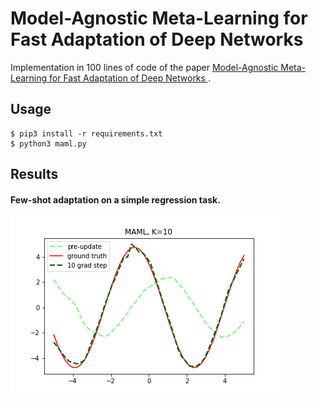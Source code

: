 # Model-Agnostic Meta-Learning for Fast Adaptation of Deep Networks

Implementation in 100 lines of code of the paper [Model-Agnostic Meta-Learning for Fast Adaptation of Deep Networks
](https://arxiv.org/abs/1703.03400).

## Usage

```commandline
$ pip3 install -r requirements.txt
$ python3 maml.py
```

## Results

#### Few-shot adaptation on a simple regression task.
![](Imgs/maml.png)

